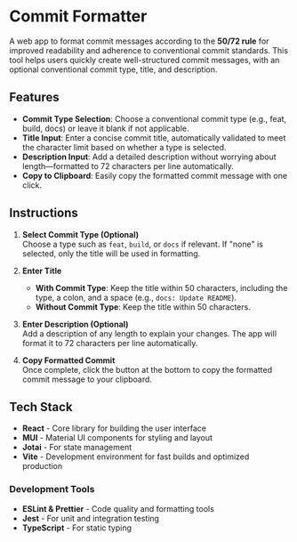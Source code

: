 # Commit Formatter 

A web app to format commit messages according to the **50/72 rule** for improved readability and adherence to conventional commit standards. This tool helps users quickly create well-structured commit messages, with an optional conventional commit type, title, and description.

## Features

- **Commit Type Selection**: Choose a conventional commit type (e.g., feat, build, docs) or leave it blank if not applicable.
- **Title Input**: Enter a concise commit title, automatically validated to meet the character limit based on whether a type is selected.
- **Description Input**: Add a detailed description without worrying about length—formatted to 72 characters per line automatically.
- **Copy to Clipboard**: Easily copy the formatted commit message with one click.

## Instructions

1. **Select Commit Type (Optional)**  
   Choose a type such as `feat`, `build`, or `docs` if relevant. If "none" is selected, only the title will be used in formatting.

2. **Enter Title**
    - **With Commit Type**: Keep the title within 50 characters, including the type, a colon, and a space (e.g., `docs: Update README`).
    - **Without Commit Type**: Keep the title within 50 characters.

3. **Enter Description (Optional)**  
   Add a description of any length to explain your changes. The app will format it to 72 characters per line automatically.

4. **Copy Formatted Commit**  
   Once complete, click the button at the bottom to copy the formatted commit message to your clipboard.

## Tech Stack

- **React** - Core library for building the user interface
- **MUI** - Material UI components for styling and layout
- **Jotai** - For state management
- **Vite** - Development environment for fast builds and optimized production

### Development Tools
- **ESLint & Prettier** - Code quality and formatting tools
- **Jest** - For unit and integration testing
- **TypeScript** - For static typing

